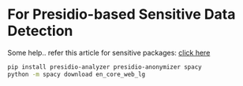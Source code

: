 # For Presidio-based Sensitive Data Detection

Some help..
refer this article for sensitive packages:
[click here](https://github.com/NVIDIA/NeMo-Guardrails/blob/develop/docs/user_guides/guardrails-library.md)

```bash
pip install presidio-analyzer presidio-anonymizer spacy
python -m spacy download en_core_web_lg
```
